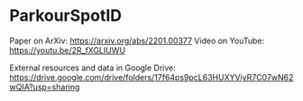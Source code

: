 # ParkourSpotID

Paper on ArXiv: https://arxiv.org/abs/2201.00377
Video on YouTube: https://youtu.be/2R_fXGLIUWU

External resources and data in Google Drive: https://drive.google.com/drive/folders/17f64ps9pcL63HUXYViyR7C07wN62wQIA?usp=sharing
